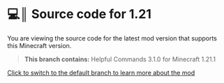 # 💻║ Source code for 1.21
You are viewing the source code for the latest mod version that supports this Minecraft version.

> **This branch contains:** Helpful Commands 3.1.0 for Minecraft 1.21.1

[Click to switch to the default branch to learn more about the mod](https://github.com/Expecticament/HelpfulCommands)

